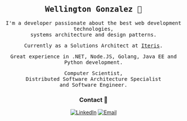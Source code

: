 <div align='center'>

<h2><samp><strong>Wellington Gonzalez</strong> 👋 </samp></h2>


<p><samp>I'm a developer passionate about the best web development technologies, <br> systems architecture and design patterns.</samp></p>

<p><samp>Currently as a Solutions Architect at <a href="https://www.iteris.com.br">Iteris</a>.</samp></p>
<p><samp>Great experience in .NET, Node.JS, Golang, Java EE and Python development.</samp></p>

<p> <samp>Computer Scientist, <br> Distributed Software Architecture Specialist <br> and Software Engineer. </samp></p>

### Contact 💬

[![LinkedIn](https://img.shields.io/badge/LinkedIn-0075ff?style=flat-square&logo=LinkedIn&link=https://www.linkedin.com/in/wellingtoong/)](https://www.linkedin.com/in/wellingtoong/)
[![Email](https://img.shields.io/badge/wellington.gonzalez@hotmail.com-0075ff?style=flat-square&logo=Minutemailer&logoColor=white&link=mailto:wellington.gonzalez@hotmail.com)](mailto:wellington.gonzalez@hotmail.com)

</div>